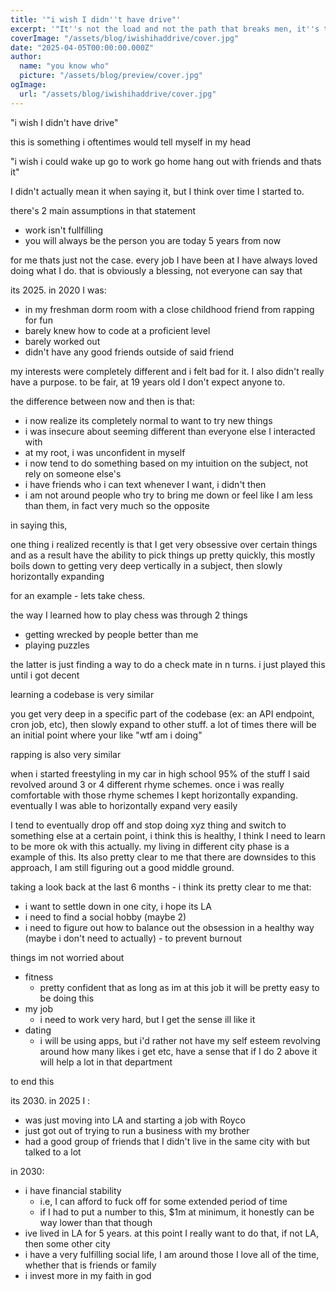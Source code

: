 ```yaml
---
title: '"i wish I didn''t have drive"'
excerpt: '"It''s not the load and not the path that breaks men, it''s the mind that has no drive" - David Goggins'
coverImage: "/assets/blog/iwishihaddrive/cover.jpg"
date: "2025-04-05T00:00:00.000Z"
author:
  name: "you know who"
  picture: "/assets/blog/preview/cover.jpg"
ogImage:
  url: "/assets/blog/iwishihaddrive/cover.jpg"
---
```


"i wish I didn't have drive"

this is something i oftentimes would tell myself in my head

"i wish i could wake up go to work go home hang out with friends and thats it"

I didn't actually mean it when saying it, but I think over time I started to.

there's 2 main assumptions in that statement

- work isn't fullfilling
- you will always be the person you are today 5 years from now

for me thats just not the case. every job I have been at I have always loved doing what I do. that is obviously a blessing, not everyone can say that

its 2025. in 2020 I was:
- in my freshman dorm room with a close childhood friend from rapping for fun
- barely knew how to code at a proficient level
- barely worked out
- didn't have any good friends outside of said friend

my interests were completely different and i felt bad for it. I also didn't really have a purpose. to be fair, at 19 years old I don't expect anyone to.

the difference between now and then is that:
- i now realize its completely normal to want to try new things
- i was insecure about seeming different than everyone else I interacted with
- at my root, i was unconfident in myself
- i now tend to do something based on my intuition on the subject, not rely on someone else's
- i have friends who i can text whenever I want, i didn't then
- i am not around people who try to bring me down or feel like I am less than them, in fact very much so the opposite

in saying this, 


one thing i realized recently is that I get very obsessive over certain things and as a result have the ability to pick things up pretty quickly, this mostly boils down to getting very deep vertically in a subject, then slowly horizontally expanding

for an example - lets take chess.

the way I learned how to play chess was through 2 things

- getting wrecked by people better than me
- playing puzzles

the latter is just finding a way to do a check mate in n turns. i just played this until i got decent

learning a codebase is very similar

you get very deep in a specific part of the codebase (ex: an API endpoint, cron job, etc), then slowly expand to other stuff. a lot of times there will be an initial point where your like "wtf am i doing"

rapping is also very similar

when i started freestyling in my car in high school 95% of the stuff I said revolved around 3 or 4 different rhyme schemes. once i was really comfortable with those rhyme schemes I kept horizontally expanding. eventually I was able to horizontally expand very easily

I tend to eventually drop off and stop doing xyz thing and switch to something else at a certain point, i think this is healthy, I think I need to learn to be more ok with this actually. my living in different city phase is a example of this. Its also pretty clear to me that there are downsides to this approach, I am still figuring out a good middle ground.

taking a look back at the last 6 months - i think its pretty clear to me that:

- i want to settle down in one city, i hope its LA
- i need to find a social hobby (maybe 2)
- i need to figure out how to balance out the obsession in a healthy way (maybe i don't need to actually) - to prevent burnout

things im not worried about

- fitness
	- pretty confident that as long as im at this job it will be pretty easy to be doing this
- my job
	- i need to work very hard, but I get the sense ill like it
- dating
	- i will be using apps, but i'd rather not have my self esteem revolving around how many likes i get etc, have a sense that if I do 2 above it will help a lot in that department

to end this

its 2030. in 2025 I :
- was just moving into LA and starting a job with Royco
- just got out of trying to run a business with my brother
- had a good group of friends that I didn't live in the same city with but talked to a lot




in 2030:
- i have financial stability
	- i.e, I can afford to fuck off for some extended period of time 
	- if I had to put a number to this, $1m at minimum, it honestly can be way lower than that though
- ive lived in LA for 5 years. at this point I really want to do that, if not LA, then some other city 
- i have a very fulfilling social life, I am around those I love all of the time, whether that is friends or family
- i invest more in my faith in god